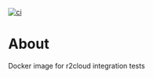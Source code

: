 [![ci](https://github.com/dernasherbrezon/r2cloud-it/actions/workflows/build.yml/badge.svg)](https://github.com/dernasherbrezon/r2cloud-it/actions/workflows/build.yml)

# About

Docker image for r2cloud integration tests
